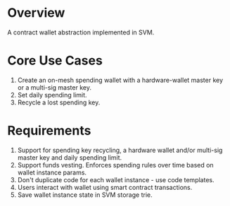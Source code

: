 # Overview
A contract wallet abstraction implemented in SVM.

# Core Use Cases
1. Create an on-mesh spending wallet with a hardware-wallet master key or a multi-sig master key.
2. Set daily spending limit.
3. Recycle a lost spending key.

# Requirements
1. Support for spending key recycling, a hardware wallet and/or multi-sig master key and daily spending limit.
2. Support funds vesting. Enforces spending rules over time based on wallet instance params.
1. Don't duplicate code for each wallet instance - use code templates.
2. Users interact with wallet using smart contract transactions.
3. Save wallet instance state in SVM storage trie.
